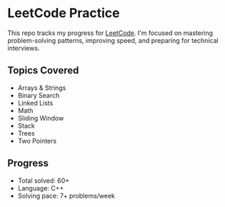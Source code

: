 # LeetCode Practice

This repo tracks my progress for [LeetCode](https://leetcode.com/u/apjv05/). I'm focused on mastering problem-solving patterns, improving speed, and preparing for technical interviews.

## Topics Covered

- Arrays & Strings
- Binary Search
- Linked Lists
- Math
- Sliding Window
- Stack
- Trees
- Two Pointers

## Progress

- Total solved: 60+
- Language: C++
- Solving pace: 7+ problems/week